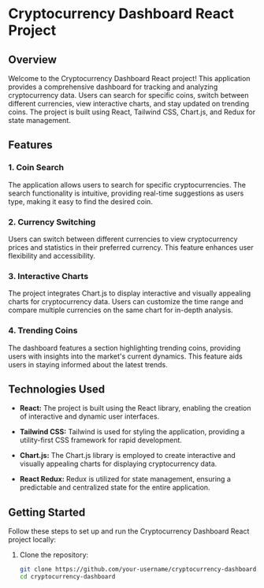 # Cryptocurrency Dashboard React Project

## Overview

Welcome to the Cryptocurrency Dashboard React project! This application provides a comprehensive dashboard for tracking and analyzing cryptocurrency data. Users can search for specific coins, switch between different currencies, view interactive charts, and stay updated on trending coins. The project is built using React, Tailwind CSS, Chart.js, and Redux for state management.

## Features

### 1. Coin Search

The application allows users to search for specific cryptocurrencies. The search functionality is intuitive, providing real-time suggestions as users type, making it easy to find the desired coin.

### 2. Currency Switching

Users can switch between different currencies to view cryptocurrency prices and statistics in their preferred currency. This feature enhances user flexibility and accessibility.

### 3. Interactive Charts

The project integrates Chart.js to display interactive and visually appealing charts for cryptocurrency data. Users can customize the time range and compare multiple currencies on the same chart for in-depth analysis.

### 4. Trending Coins

The dashboard features a section highlighting trending coins, providing users with insights into the market's current dynamics. This feature aids users in staying informed about the latest trends.

## Technologies Used

- **React:** The project is built using the React library, enabling the creation of interactive and dynamic user interfaces.

- **Tailwind CSS:** Tailwind is used for styling the application, providing a utility-first CSS framework for rapid development.

- **Chart.js:** The Chart.js library is employed to create interactive and visually appealing charts for displaying cryptocurrency data.

- **React Redux:** Redux is utilized for state management, ensuring a predictable and centralized state for the entire application.

## Getting Started

Follow these steps to set up and run the Cryptocurrency Dashboard React project locally:

1. Clone the repository:
   ```bash
   git clone https://github.com/your-username/cryptocurrency-dashboard.git
   cd cryptocurrency-dashboard
